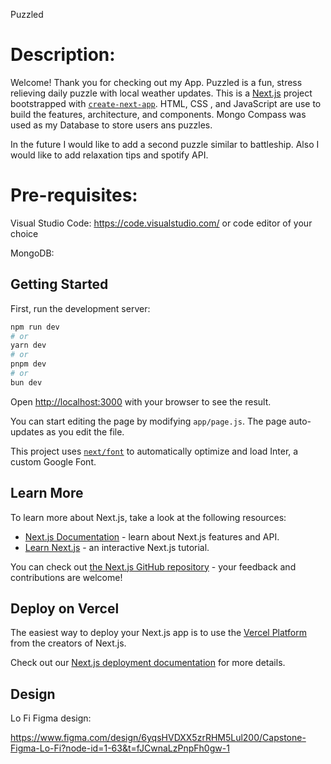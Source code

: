 Puzzled

# Description: 

Welcome! Thank you for checking out my App. Puzzled is a fun, stress relieving daily puzzle with local weather updates. This is a [Next.js](https://nextjs.org/) project bootstrapped with [`create-next-app`](https://github.com/vercel/next.js/tree/canary/packages/create-next-app). HTML, CSS , and JavaScript are use to build the features, architecture, and components. Mongo Compass was used as my Database to store users ans puzzles.

In the future I would like to add a second puzzle similar to battleship. Also I would like to add relaxation tips and spotify API.

# Pre-requisites:

Visual Studio Code: https://code.visualstudio.com/
or code editor of your choice

MongoDB:



## Getting Started

First, run the development server:

```bash
npm run dev
# or
yarn dev
# or
pnpm dev
# or
bun dev
```

Open [http://localhost:3000](http://localhost:3000) with your browser to see the result.

You can start editing the page by modifying `app/page.js`. The page auto-updates as you edit the file.

This project uses [`next/font`](https://nextjs.org/docs/basic-features/font-optimization) to automatically optimize and load Inter, a custom Google Font.

## Learn More

To learn more about Next.js, take a look at the following resources:

- [Next.js Documentation](https://nextjs.org/docs) - learn about Next.js features and API.
- [Learn Next.js](https://nextjs.org/learn) - an interactive Next.js tutorial.

You can check out [the Next.js GitHub repository](https://github.com/vercel/next.js/) - your feedback and contributions are welcome!

## Deploy on Vercel

The easiest way to deploy your Next.js app is to use the [Vercel Platform](https://vercel.com/new?utm_medium=default-template&filter=next.js&utm_source=create-next-app&utm_campaign=create-next-app-readme) from the creators of Next.js.

Check out our [Next.js deployment documentation](https://nextjs.org/docs/deployment) for more details.


## Design 
Lo Fi Figma design:

https://www.figma.com/design/6yqsHVDXX5zrRHM5Lul200/Capstone-Figma-Lo-Fi?node-id=1-63&t=fJCwnaLzPnpFh0gw-1


